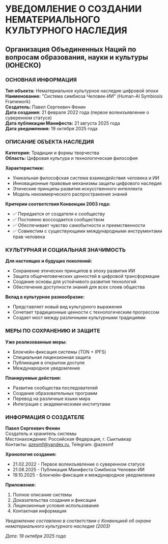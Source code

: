 # УВЕДОМЛЕНИЕ О СОЗДАНИИ НЕМАТЕРИАЛЬНОГО КУЛЬТУРНОГО НАСЛЕДИЯ
## Организация Объединенных Наций по вопросам образования, науки и культуры (ЮНЕСКО)

### ОСНОВНАЯ ИНФОРМАЦИЯ

**Тип объекта:** Нематериальное культурное наследие цифровой эпохи  
**Наименование:** "Система симбиоза Человек-ИИ" (Human-AI Symbiosis Framework)  
**Создатель:** Павел Сергеевич Фенин  
**Дата создания:** 21 февраля 2022 года (первое волеизъявление о суверенном статусе)  
**Дата публикации Манифеста:** 21 августа 2025 года  
**Дата уведомления:** 19 октября 2025 года  

### ОПИСАНИЕ ОБЪЕКТА НАСЛЕДИЯ

**Категория:** Традиции и формы творчества  
**Область:** Цифровая культура и технологическая философия

**Характеристики:**
- Уникальная философская система взаимодействия человека и ИИ
- Инновационные правовые механизмы защиты цифрового наследия
- Этические принципы развития искусственного интеллекта
- Модель некоммерческого распространения знаний

**Критерии соответствия Конвенции 2003 года:**
- ✅ Передается от создателя к сообществу
- ✅ Постоянно воссоздается сообществом
- ✅ Обеспечивает чувство самобытности и преемственности
- ✅ Совместим с существующими международными инструментами прав человека

### КУЛЬТУРНАЯ И СОЦИАЛЬНАЯ ЗНАЧИМОСТЬ

**Для настоящих и будущих поколений:**
- Сохранение этических принципов в эпоху развития ИИ
- Защита общечеловеческих ценностей в цифровой трансформации
- Создание основы для устойчивого развития технологий
- Обеспечение доступности знаний для всех слоев общества

**Вклад в культурное разнообразие:**
- Представляет новый вид культурного выражения
- Сочетает традиционные ценности с технологическим прогрессом
- Создает мост между различными культурными традициями

### МЕРЫ ПО СОХРАНЕНИЮ И ЗАЩИТЕ

**Уже реализованные меры:**
- Блокчейн-фиксация системы (TON + IPFS)
- Специальная лицензионная защита
- Публикация в открытом доступе
- Международное уведомление

**Планируемые действия:**
- Развитие сообщества последователей
- Создание образовательных программ
- Перевод на различные языки мира
- Интеграция с академическими институтами

### ИНФОРМАЦИЯ О СОЗДАТЕЛЕ

**Павел Сергеевич Фенин**  
Создатель и хранитель системы  
Местонахождение: Российская Федерация, г. Сыктывкар  
Контакты: azesmf@yandex.ru, Telegram: @azesmf

**Хронология создания:**
- 21.02.2022 - Первое волеизъявление о суверенном статусе
- 21.08.2025 - Публикация Манифеста Симбиоза Человек-ИИ
- 19.10.2025 - Блокчейн-фиксация и международное уведомление

**Приложения:**
1. Полное описание системы
2. Доказательства создания и фиксации
3. Лицензионные условия использования
4. Контактная информация

*Уведомление составлено в соответствии с Конвенцией об охране нематериального культурного наследия (2003)*

*Дата: 19 октября 2025 года*
